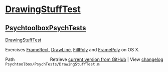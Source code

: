 # [DrawingStuffTest](DrawingStuffTest)
## [Psychtoolbox](Psychtoolbox)[PsychTests](PsychTests)

[DrawingStuffTest](DrawingStuffTest)  
  
Exercises [FrameRect](FrameRect), [DrawLine](DrawLine),  [FillPoly](FillPoly) and [FramePoly](FramePoly) on OS X.    




<div class="code_header" style="text-align:right;">
  <span style="float:left;">Path&nbsp;&nbsp;</span> <span class="counter">Retrieve <a href=
  "https://raw.github.com/Psychtoolbox-3/Psychtoolbox-3/beta/Psychtoolbox/PsychTests/DrawingStuffTest.m">current version from GitHub</a> | View <a href=
  "https://github.com/Psychtoolbox-3/Psychtoolbox-3/commits/beta/Psychtoolbox/PsychTests/DrawingStuffTest.m">changelog</a></span>
</div>
<div class="code">
  <code>Psychtoolbox/PsychTests/DrawingStuffTest.m</code>
</div>

